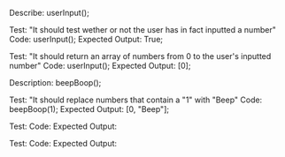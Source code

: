 Describe: userInput();

Test: "It should test wether or not the user has in fact inputted a number"
Code: userInput();
Expected Output: True;

Test: "It should return an array of numbers from 0 to the user's inputted number"
Code: userInput();
Expected Output: [0];

Description: beepBoop();

Test: "It should replace numbers that contain a "1" with "Beep"
Code: beepBoop(1);
Expected Output: [0, "Beep"];

Test:
Code:
Expected Output:

Test:
Code:
Expected Output:
